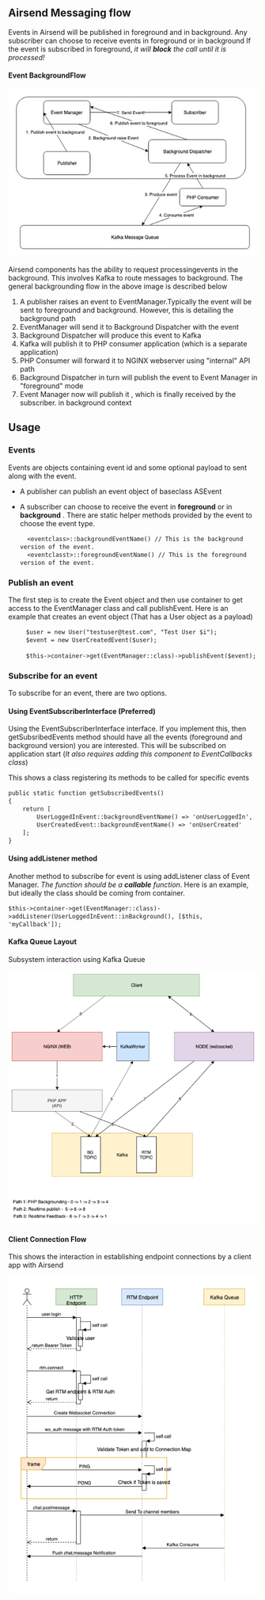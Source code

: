 ## Airsend Messaging flow

Events in Airsend will be published in foreground and in background.
Any subscriber can choose to receive events in foreground or in background
If the event is subscribed in foreground, _it will **block** the call until 
it is processed!_


#### Event BackgroundFlow
![Message Flow](./message_flow.jpg)

Airsend components has the ability to request processingevents in the background.   This involves Kafka to route messages to background. The 
general backgrounding flow in the above image is described below

1. A publisher raises an event to EventManager.Typically the event will be sent to foreground and background. However, this is detailing the background path
1. EventManager will send it to Background Dispatcher with the event
1. Background Dispatcher will produce this event to Kafka 
1. Kafka will publish it to PHP consumer application (which is a separate
application)
1. PHP Consumer will forward it to NGINX webserver using "internal" API path
1. Background Dispatcher in turn will publish the event to Event Manager in "foreground" mode
1. Event Manager now will publish it , which is finally received by the subscriber. in background context


## Usage

### Events
Events are objects containing event id and some optional payload to sent along with the event. 
* A publisher can publish an event object of baseclass ASEvent
* A subscriber can choose to receive the event in **foreground** or in **background** . There are static
helper methods provided by the event to choose the event type. 
        
        <eventclass>::backgroundEventName() // This is the background version of the event.
        <eventclasst>::foregroundEventName() // This is the foreground version of the event.
 

### Publish an event
The first step is to create the Event object and then use container to get access to the EventManager class and call publishEvent.
Here is an example that creates an event object (That has a User object as a payload) 

         $user = new User("testuser@test.com", "Test User $i");
         $event = new UserCreatedEvent($user);

         $this->container->get(EventManager::class)->publishEvent($event);

### Subscribe for an event
To subscribe for an event, there are two options.

#### Using EventSubscriberInterface (Preferred)
Using the EventSubscriberInterface interface. If you implement this, then 
getSubsribedEvents method should have all the events (foreground and background version) you are interested. This will
be subscribed on application start (*It also requires adding this component to EventCallbacks class*)

This shows a class registering its methods to be called for specific events

    public static function getSubscribedEvents()
    {
        return [
            UserLoggedInEvent::backgroundEventName() => 'onUserLoggedIn',
            UserCreatedEvent::backgroundEventName() => 'onUserCreated'
        ];
    }
  
#### Using addListener method 
Another method to subscribe for event is using addListener class of Event Manager. 
*The function should be a **callable** function*. Here is an example, but ideally the class should be coming
from container.
   
    $this->container->get(EventManager::class)->addListener(UserLoggedInEvent::inBackground(), [$this, 'myCallback']);
    
    
#### Kafka Queue Layout

Subsystem interaction using Kafka Queue

![Kafka Routing Flow](./kafka_routing.png)

#### Client Connection Flow
This shows the interaction in establishing endpoint connections by a client app with Airsend

![Kafka Message Flow](./client_connection_flow.png)

